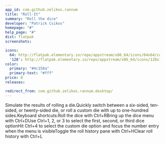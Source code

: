 ```yaml
---
app_id: com.github.zelikos.rannum
title: "Roll-It"
summary: "Roll the dice"
developer: "Patrick Csikos"
homepage: "#"
help_page: "#"
dist: flatpak
screenshots:

icons:
  64: http://flatpak.elementary.io/repo/appstream/x86_64/icons/64x64/com.github.zelikos.rannum.png
  '128': http://flatpak.elementary.io/repo/appstream/x86_64/icons/128x128/com.github.zelikos.rannum.png
color:
  primary: "#4c158a"
  primary-text: "#fff"
price: 0
releases:

redirect_from: com.github.zelikos.rannum.desktop/
---
```


Simulate the results of rolling a die.Quickly switch between a six-sided, ten-sided, or twenty-sided die, or roll a custom die with up to one-hundred sides.Keyboard shortcuts:Roll the dice with Ctrl+RBring up the dice menu with Ctrl+DUse Ctrl+1, 2, or 3 to select the first, second, or third dice optionHit Ctrl+4 to select the custom die option and focus the number entry when the menu is visibleToggle the roll history pane with Ctrl+HClear roll history with Ctrl+L